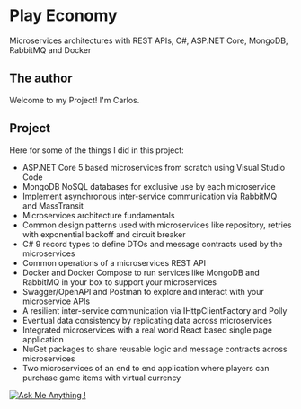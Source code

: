  # Play Economy
Microservices architectures with REST APIs, C#, ASP.NET Core, MongoDB, RabbitMQ and Docker

## The author
Welcome to my Project! I'm Carlos. 

## Project
Here for some of the things I did in this project:

- ASP.NET Core 5 based microservices from scratch using Visual Studio Code
- MongoDB NoSQL databases for exclusive use by each microservice
- Implement asynchronous inter-service communication via RabbitMQ and MassTransit
- Microservices architecture fundamentals
- Common design patterns used with microservices like repository, retries with exponential backoff and circuit breaker
- C# 9 record types to define DTOs and message contracts used by the microservices
- Common operations of a microservices REST API
- Docker and Docker Compose to run services like MongoDB and RabbitMQ in your box to support your microservices
- Swagger/OpenAPI and Postman to explore and interact with your microservice APIs
- A resilient inter-service communication via IHttpClientFactory and Polly
- Eventual data consistency by replicating data across microservices
- Integrated microservices with a real world React based single page application
- NuGet packages to share reusable logic and message contracts across microservices
- Two microservices of an end to end application where players can purchase game items with virtual currency


[![Ask Me Anything !](https://img.shields.io/badge/Ask%20me-anything-1abc9c.svg)](https://github.com/carsimoes/)


